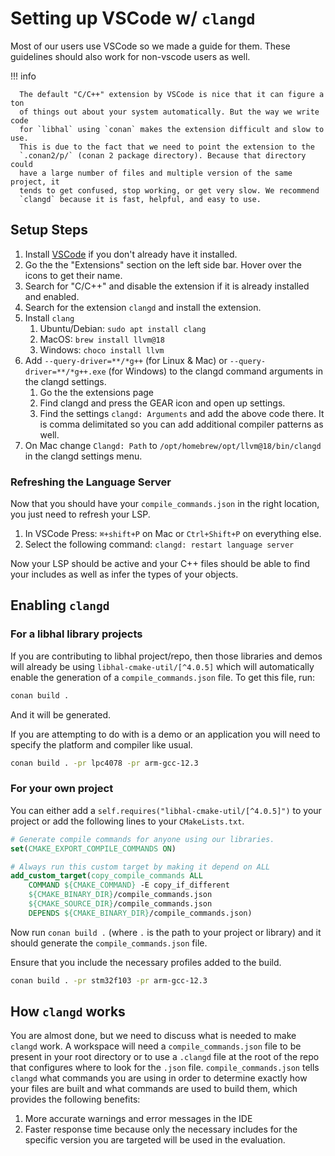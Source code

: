 # Setting up VSCode w/ `clangd`

Most of our users use VSCode so we made a guide for them. These guidelines
should also work for non-vscode users as well.

!!! info

      The default "C/C++" extension by VSCode is nice that it can figure a ton
      of things out about your system automatically. But the way we write code
      for `libhal` using `conan` makes the extension difficult and slow to use.
      This is due to the fact that we need to point the extension to the
      `.conan2/p/` (conan 2 package directory). Because that directory could
      have a large number of files and multiple version of the same project, it
      tends to get confused, stop working, or get very slow. We recommend
      `clangd` because it is fast, helpful, and easy to use.

## Setup Steps

1. Install [VSCode](https://code.visualstudio.com/) if you don't already have
   it installed.
2. Go the the "Extensions" section on the left side bar. Hover over the icons
   to get their name.
3. Search for "C/C++" and disable the extension if it is already installed and
   enabled.
4. Search for the extension `clangd` and install the extension.
5. Install `clang`
    1. Ubuntu/Debian: `sudo apt install clang`
    2. MacOS: `brew install llvm@18`
    3. Windows: `choco install llvm`
6. Add `--query-driver=**/*g++` (for Linux & Mac) or
   `--query-driver=**/*g++.exe` (for Windows) to the clangd command arguments
   in the clangd settings.
    1. Go the the extensions page
    2. Find clangd and press the GEAR icon and open up settings.
    3. Find the settings `clangd: Arguments` and add the above code there. It is
       comma delimitated so you can add additional compiler patterns as well.
7. On Mac change `Clangd: Path` to `/opt/homebrew/opt/llvm@18/bin/clangd` in
   the clangd settings menu.

### Refreshing the Language Server

Now that you should have your `compile_commands.json` in the right location,
you just need to refresh your LSP.

1. In VSCode Press: `⌘+shift+P` on Mac or `Ctrl+Shift+P` on everything else.
2. Select the following command: `clangd: restart language server`

Now your LSP should be active and your C++ files should be able to find your
includes as well as infer the types of your objects.

## Enabling `clangd`

### For a libhal library projects

If you are contributing to libhal project/repo, then those libraries and demos
will already be using `libhal-cmake-util/[^4.0.5]` which will automatically enable the
generation of a `compile_commands.json` file. To get this file, run:

```bash
conan build .
```

And it will be generated.

If you are attempting to do with is a demo or an application you will need to
specify the platform and compiler like usual.

```bash
conan build . -pr lpc4078 -pr arm-gcc-12.3
```

### For your own project

You can either add a `self.requires("libhal-cmake-util/[^4.0.5]")` to your
project or add the following lines to your `CMakeLists.txt`.

```cmake
# Generate compile commands for anyone using our libraries.
set(CMAKE_EXPORT_COMPILE_COMMANDS ON)

# Always run this custom target by making it depend on ALL
add_custom_target(copy_compile_commands ALL
    COMMAND ${CMAKE_COMMAND} -E copy_if_different
    ${CMAKE_BINARY_DIR}/compile_commands.json
    ${CMAKE_SOURCE_DIR}/compile_commands.json
    DEPENDS ${CMAKE_BINARY_DIR}/compile_commands.json)
```

Now run `conan build .` (where `.` is the path to your project or library) and
it should generate the `compile_commands.json` file.

Ensure that you include the necessary profiles added to the build.

```bash
conan build . -pr stm32f103 -pr arm-gcc-12.3
```

## How `clangd` works

You are almost done, but we need to discuss what is needed to make `clangd`
work. A workspace will need a `compile_commands.json` file to be present
in your root directory or to use a `.clangd` file at the root of the repo
that configures where to look for the `.json` file. `compile_commands.json`
tells `clangd` what commands you are using in order to determine exactly how
your files are built and what commands are used to build them, which provides
the following benefits:

1. More accurate warnings and error messages in the IDE
2. Faster response time because only the necessary includes for the specific
   version you are targeted will be used in the evaluation.
